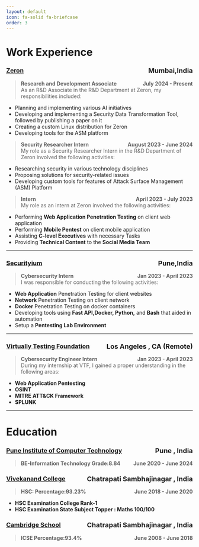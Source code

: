 ```yaml
---
layout: default
icon: fa-solid fa-briefcase
order: 3
---
```


# Work Experience



### [Zeron](https://zeron.one) <span style="font-size:large;float: right;">Mumbai,India</span>

> **Research and Development Associate <span style="float: right;">July 2024 - Present </span><br>**
As an R&D Associate in the R&D Department at Zeron, my responsibilities included:
- Planning and implementing various AI initiatives
- Developing and implementing a Security Data Transformation Tool, followed by publishing a paper on it
- Creating a custom Linux distribution for Zeron
- Developing tools for the ASM platform

> **Security Researcher Intern <span style="float: right;">August 2023 - June 2024 </span><br>**
My role as a Security Researcher Intern in the R&D Department of Zeron involved the following activities:
- Researching security in various technology disciplines
- Proposing solutions for security-related issues
- Developing custom tools for features of Attack Surface Management (ASM) Platform

> **Intern <span style="float: right;">April 2023 - July 2023</span><br>**
My role as an intern at Zeron involved the following activities:
- Performing **Web Application Penetration Testing** on client web application
- Performing **Mobile Pentest** on client mobile application 
- Assisting **C-level Executives** with necessary Tasks
- Providing **Technical Content** to the **Social Media Team**

---
### [Securityium](https://www.securityium.com/) <span style="font-size:large;float: right;">Pune,India</span>

> **Cybersecurity Intern <span style="float: right;">Jan 2023 - April 2023 </span> <br>**
I was responsible for conducting the following activities: 
- **Web Application** Penetration Testing for client websites
- **Network** Penetration Testing on client network
- **Docker** Penetration Testing on docker containers
- Developing tools using **Fast API,Docker, Python,** and **Bash** that aided in automation
- Setup a **Pentesting Lab Environment**

---
### [Virtually Testing Foundation](https://virtuallytestingfoundation.org/) <span style="font-size:large;float: right;">Los Angeles , CA (Remote)</span>

> **Cybersecurity Engineer Intern <span style="float: right;">Jan 2023 - April 2023 </span> <br>**
During my internship at VTF, I gained a proper understanding in the following areas:
- **Web Application Pentesting**
- **OSINT**
- **MITRE ATT&CK Framework**
- **SPLUNK**

---

# Education

### [Pune Institute of Computer Technology](https://pict.edu) <span style="font-size:large;float: right;">Pune , India</span>

> **BE-Information Technology Grade:8.84 <span style="float: right;">June 2020 - June 2024 </span> <br>**

### [Vivekanand College](#) <span style="font-size:large;float: right;">Chatrapati Sambhajinagar , India</span>

> **HSC: Percentage:93.23% <span style="float: right;">June 2018 - June 2020 </span> <br>**
- **HSC Examination College Rank-1**
- **HSC Examination State Subject Topper : Maths 100/100**

### [Cambridge School](#) <span style="font-size:large;float: right;">Chatrapati Sambhajinagar , India</span>

> **ICSE Percentage:93.4% <span style="float: right;">June 2008 - June 2018 </span> <br>**

